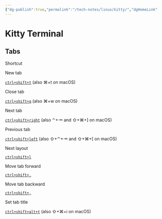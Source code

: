 ```yaml
---
{"dg-publish":true,"permalink":"/tech-notes/linux/kitty/","dgHomeLink":true,"dgPassFrontmatter":false}
---
```


# Kitty Terminal 

## Tabs

Shortcut

New tab

[`ctrl+shift+t`](https://sw.kovidgoyal.net/kitty/overview/#tabs-and-windows../conf/#shortcut-kitty.New-tab) (also ⌘+t on macOS)

Close tab

[`ctrl+shift+q`](https://sw.kovidgoyal.net/kitty/overview/#tabs-and-windows../conf/#shortcut-kitty.Close-tab) (also ⌘+w on macOS)

Next tab

[`ctrl+shift+right`](https://sw.kovidgoyal.net/kitty/overview/#tabs-and-windows../conf/#shortcut-kitty.Next-tab) (also ⌃+⇥ and ⇧+⌘+\] on macOS)

Previous tab

[`ctrl+shift+left`](https://sw.kovidgoyal.net/kitty/overview/#tabs-and-windows../conf/#shortcut-kitty.Previous-tab) (also ⇧+⌃+⇥ and ⇧+⌘+\[ on macOS)

Next layout

[`ctrl+shift+l`](https://sw.kovidgoyal.net/kitty/overview/#tabs-and-windows../conf/#shortcut-kitty.Next-layout)

Move tab forward

[`ctrl+shift+.`](https://sw.kovidgoyal.net/kitty/overview/#tabs-and-windows../conf/#shortcut-kitty.Move-tab-forward)

Move tab backward

[`ctrl+shift+,`](https://sw.kovidgoyal.net/kitty/overview/#tabs-and-windows../conf/#shortcut-kitty.Move-tab-backward)

Set tab title

[`ctrl+shift+alt+t`](https://sw.kovidgoyal.net/kitty/overview/#tabs-and-windows../conf/#shortcut-kitty.Set-tab-title) (also ⇧+⌘+i on macOS)
